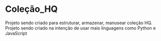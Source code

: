 # Coleção_HQ
 Projeto sendo criado para estruturar, armazenar, manusear coleção HQ. Projeto sendo criado na intenção de usar mais linguagens como Python e JavaScript
